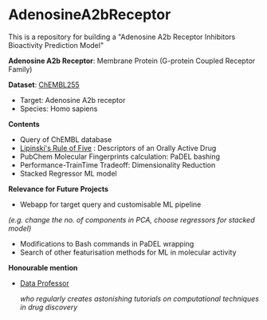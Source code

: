 # AdenosineA2bReceptor

This is a repository for building a "Adenosine A2b Receptor Inhibitors Bioactivity Prediction Model"

**Adenosine A2b Receptor**: Membrane Protein (G-protein Coupled Receptor Family)


**Dataset**: [ChEMBL255](https://www.ebi.ac.uk/chembl/g/#browse/compounds/filter/_metadata.related_targets.all_chembl_ids%3ACHEMBL255)
- Target: Adenosine A2b receptor
- Species: Homo sapiens

**Contents**
* Query of ChEMBL database
* [Lipinski's Rule of Five](https://pubmed.ncbi.nlm.nih.gov/11259830/) : Descriptors of an Orally Active Drug
* PubChem Molecular Fingerprints calculation: PaDEL bashing
* Performance-TrainTime Tradeoff: Dimensionality Reduction
* Stacked Regressor ML model

**Relevance for Future Projects**
* Webapp for target query and customisable ML pipeline 

*(e.g. change the no. of components in PCA, choose regressors for stacked model)*
* Modifications to Bash commands in PaDEL wrapping
* Search of other featurisation methods for ML in molecular activity


**Honourable mention**
* [Data Professor](https://www.youtube.com/channel/UCV8e2g4IWQqK71bbzGDEI4Q) 

  *who regularly creates astonishing tutorials on computational techniques in drug discovery*
